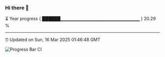 ### Hi there 👋

⏳ Year progress { ██████▁▁▁▁▁▁▁▁▁▁▁▁▁▁▁▁▁▁▁▁▁▁▁▁ } 20.29 %

---

⏰ Updated on Sun, 16 Mar 2025 01:46:48 GMT

![Progress Bar CI](https://github.com/liununu/liununu/workflows/Progress%20Bar%20CI/badge.svg)
